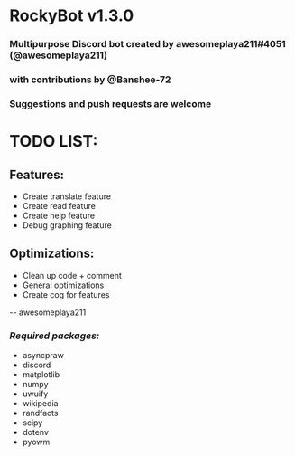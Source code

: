 # RockyBot v1.3.0
### __Multipurpose Discord bot created by awesomeplaya211#4051 (@awesomeplaya211)__
### __with contributions by @Banshee-72__

### __Suggestions and push requests are welcome__

# TODO LIST:
## Features:
* Create translate feature
* Create read feature
* Create help feature
* Debug graphing feature
## Optimizations:
* Clean up code + comment
* General optimizations
* Create cog for features

-- awesomeplaya211

### _Required packages:_
* asyncpraw
* discord
* matplotlib
* numpy
* uwuify
* wikipedia
* randfacts
* scipy
* dotenv
* pyowm
